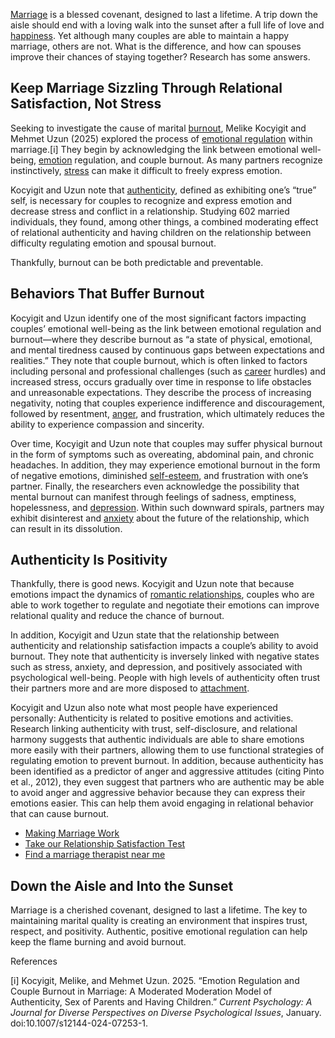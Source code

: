 [Marriage](https://www.psychologytoday.com/us/basics/marriage "Psychology Today looks at Marriage") is a blessed covenant, designed to last a lifetime. A trip down the aisle should end with a loving walk into the sunset after a full life of love and [happiness](https://www.psychologytoday.com/us/basics/happiness "Psychology Today looks at happiness"). Yet although many couples are able to maintain a happy marriage, others are not. What is the difference, and how can spouses improve their chances of staying together? Research has some answers.

## Keep Marriage Sizzling Through Relational Satisfaction, Not Stress

Seeking to investigate the cause of marital [burnout](https://www.psychologytoday.com/us/basics/burnout "Psychology Today looks at burnout"), Melike Kocyigit and Mehmet Uzun (2025) explored the process of [emotional regulation](https://www.psychologytoday.com/us/basics/emotion-regulation "Psychology Today looks at emotional regulation") within marriage.\[i\] They begin by acknowledging the link between emotional well-being, [emotion](https://www.psychologytoday.com/us/basics/emotions "Psychology Today looks at emotion") regulation, and couple burnout. As many partners recognize instinctively, [stress](https://www.psychologytoday.com/us/basics/stress "Psychology Today looks at stress") can make it difficult to freely express emotion.

Kocyigit and Uzun note that [authenticity](https://www.psychologytoday.com/us/basics/authenticity "Psychology Today looks at authenticity"), defined as exhibiting one’s “true” self, is necessary for couples to recognize and express emotion and decrease stress and conflict in a relationship. Studying 602 married individuals, they found, among other things, a combined moderating effect of relational authenticity and having children on the relationship between difficulty regulating emotion and spousal burnout. 

Thankfully, burnout can be both predictable and preventable.

## Behaviors That Buffer Burnout

Kocyigit and Uzun identify one of the most significant factors impacting couples’ emotional well-being as the link between emotional regulation and burnout—where they describe burnout as “a state of physical, emotional, and mental tiredness caused by continuous gaps between expectations and realities.” They note that couple burnout, which is often linked to factors including personal and professional challenges (such as [career](https://www.psychologytoday.com/us/basics/career "Psychology Today looks at career") hurdles) and increased stress, occurs gradually over time in response to life obstacles and unreasonable expectations. They describe the process of increasing negativity, noting that couples experience indifference and discouragement, followed by resentment, [anger](https://www.psychologytoday.com/us/basics/anger "Psychology Today looks at anger"), and frustration, which ultimately reduces the ability to experience compassion and sincerity. 

Over time, Kocyigit and Uzun note that couples may suffer physical burnout in the form of symptoms such as overeating, abdominal pain, and chronic headaches. In addition, they may experience emotional burnout in the form of negative emotions, diminished [self-esteem](https://www.psychologytoday.com/us/basics/self-esteem "Psychology Today looks at self-esteem"), and frustration with one’s partner. Finally, the researchers even acknowledge the possibility that mental burnout can manifest through feelings of sadness, emptiness, hopelessness, and [depression](https://www.psychologytoday.com/us/basics/depression "Psychology Today looks at depression"). Within such downward spirals, partners may exhibit disinterest and [anxiety](https://www.psychologytoday.com/us/basics/anxiety "Psychology Today looks at anxiety") about the future of the relationship, which can result in its dissolution. 

## Authenticity Is Positivity

Thankfully, there is good news. Kocyigit and Uzun note that because emotions impact the dynamics of [romantic relationships](https://www.psychologytoday.com/us/basics/relationships "Psychology Today looks at romantic relationships"), couples who are able to work together to regulate and negotiate their emotions can improve relational quality and reduce the chance of burnout.

In addition, Kocyigit and Uzun state that the relationship between authenticity and relationship satisfaction impacts a couple’s ability to avoid burnout. They note that authenticity is inversely linked with negative states such as stress, anxiety, and depression, and positively associated with psychological well-being. People with high levels of authenticity often trust their partners more and are more disposed to [attachment](https://www.psychologytoday.com/us/basics/attachment "Psychology Today looks at attachment"). 

Kocyigit and Uzun also note what most people have experienced personally: Authenticity is related to positive emotions and activities. Research linking authenticity with trust, self-disclosure, and relational harmony suggests that authentic individuals are able to share emotions more easily with their partners, allowing them to use functional strategies of regulating emotion to prevent burnout. In addition, because authenticity has been identified as a predictor of anger and aggressive attitudes (citing Pinto et al., 2012), they even suggest that partners who are authentic may be able to avoid anger and aggressive behavior because they can express their emotions easier. This can help them avoid engaging in relational behavior that can cause burnout.

* [Making Marriage Work](/us/basics/marriage)
* [Take our Relationship Satisfaction Test](/us/tests/relationships/relationship-satisfaction-test)
* [Find a marriage therapist near me](https://www.psychologytoday.com/us/therapists?category=marriage-counseling)

## Down the Aisle and Into the Sunset

Marriage is a cherished covenant, designed to last a lifetime. The key to maintaining marital quality is creating an environment that inspires trust, respect, and positivity. Authentic, positive emotional regulation can help keep the flame burning and avoid burnout.

References

\[i\] Kocyigit, Melike, and Mehmet Uzun. 2025\. “Emotion Regulation and Couple Burnout in Marriage: A Moderated Moderation Model of Authenticity, Sex of Parents and Having Children.” _Current Psychology: A Journal for Diverse Perspectives on Diverse Psychological Issues_, January. doi:10.1007/s12144-024-07253-1.